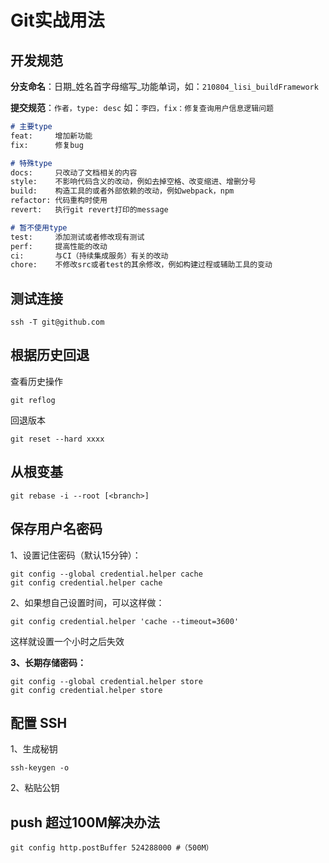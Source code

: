 # Git实战用法

## 开发规范

**分支命名**：日期\_姓名首字母缩写\_功能单词，如：`210804_lisi_buildFramework`

**提交规范**：`作者，type: desc` 如：`李四，fix：修复查询用户信息逻辑问题`

```markdown
# 主要type
feat:     增加新功能
fix:      修复bug

# 特殊type
docs:     只改动了文档相关的内容
style:    不影响代码含义的改动，例如去掉空格、改变缩进、增删分号
build:    构造工具的或者外部依赖的改动，例如webpack，npm
refactor: 代码重构时使用
revert:   执行git revert打印的message

# 暂不使用type
test:     添加测试或者修改现有测试
perf:     提高性能的改动
ci:       与CI（持续集成服务）有关的改动
chore:    不修改src或者test的其余修改，例如构建过程或辅助工具的变动
```

## 测试连接

```
ssh -T git@github.com
```

## 根据历史回退

查看历史操作

```
git reflog
```

回退版本

```
git reset --hard xxxx
```

## 从根变基

```
git rebase -i --root [<branch>]
```

## 保存用户名密码

1、设置记住密码（默认15分钟）：

```
git config --global credential.helper cache
git config credential.helper cache
```

2、如果想自己设置时间，可以这样做：

```
git config credential.helper 'cache --timeout=3600'
```

这样就设置一个小时之后失效

**3、长期存储密码：**

```
git config --global credential.helper store
git config credential.helper store
```

## 配置 SSH

1、生成秘钥

```
ssh-keygen -o
```

2、粘贴公钥

## push 超过100M解决办法

```shell
git config http.postBuffer 524288000 #（500M）
```

